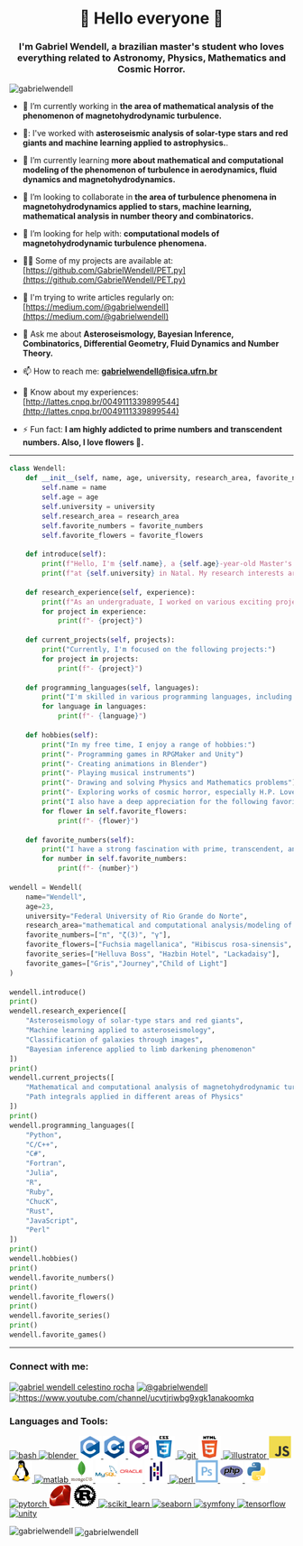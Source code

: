 <h1 align="center"> 🌸 Hello everyone 👋 </h1>
<h3 align="center"> I'm Gabriel Wendell, a brazilian master's student who loves everything related to Astronomy, Physics, Mathematics and Cosmic Horror. </h3>

<p align="left"> <img src="https://komarev.com/ghpvc/?username=gabrielwendell&label=Profile%20views&color=0e75b6&style=flat" alt="gabrielwendell" /> </p>

- 🔭 I’m currently working in **the area of mathematical analysis of the phenomenon of magnetohydrodynamic turbulence.**

- 📜: I've worked with **asteroseismic analysis of solar-type stars and red giants and machine learning applied to astrophysics.**.

- 🌱 I’m currently learning **more about mathematical and computational modeling of the phenomenon of turbulence in aerodynamics, fluid dynamics and magnetohydrodynamics.**

- 👯 I’m looking to collaborate in **the area of turbulence phenomena in magnetohydrodynamics applied to stars, machine learning, mathematical analysis in number theory and combinatorics.**

- 🤝 I’m looking for help with: **computational models of magnetohydrodynamic turbulence phenomena.**

- 👨‍💻 Some of my projects are available at: [https://github.com/GabrielWendell/PET.py](https://github.com/GabrielWendell/PET.py)

- 📝 I'm trying to write articles regularly on: [https://medium.com/@gabrielwendell](https://medium.com/@gabrielwendell)

- 💬 Ask me about **Asteroseismology, Bayesian Inference, Combinatorics, Differential Geometry, Fluid Dynamics and Number Theory.**

- 📫 How to reach me: [**gabrielwendell@fisica.ufrn.br**](mailto:gabrielwendell@fisica.ufrn.br)

- 📄 Know about my experiences: [http://lattes.cnpq.br/0049111339899544](http://lattes.cnpq.br/0049111339899544)

- ⚡ Fun fact: **I am highly addicted to prime numbers and transcendent numbers. Also, I love flowers 🌺.**

----

```Python
class Wendell:
    def __init__(self, name, age, university, research_area, favorite_numbers, favorite_flowers):
        self.name = name
        self.age = age
        self.university = university
        self.research_area = research_area
        self.favorite_numbers = favorite_numbers
        self.favorite_flowers = favorite_flowers

    def introduce(self):
        print(f"Hello, I'm {self.name}, a {self.age}-year-old Master's student in Physics")
        print(f"at {self.university} in Natal. My research interests are in the area of {self.research_area}.")

    def research_experience(self, experience):
        print(f"As an undergraduate, I worked on various exciting projects, including:")
        for project in experience:
            print(f"- {project}")

    def current_projects(self, projects):
        print("Currently, I'm focused on the following projects:")
        for project in projects:
            print(f"- {project}")

    def programming_languages(self, languages):
        print("I'm skilled in various programming languages, including:")
        for language in languages:
            print(f"- {language}")

    def hobbies(self):
        print("In my free time, I enjoy a range of hobbies:")
        print("- Programming games in RPGMaker and Unity")
        print("- Creating animations in Blender")
        print("- Playing musical instruments")
        print("- Drawing and solving Physics and Mathematics problems")
        print("- Exploring works of cosmic horror, especially H.P. Lovecraft's books")
        print("I also have a deep appreciation for the following favorite flowers:")
        for flower in self.favorite_flowers:
            print(f"- {flower}")

    def favorite_numbers(self):
        print("I have a strong fascination with prime, transcendent, and irrational numbers. Some of my favorites include:")
        for number in self.favorite_numbers:
            print(f"- {number}")

wendell = Wendell(
    name="Wendell",
    age=23,
    university="Federal University of Rio Grande do Norte",
    research_area="mathematical and computational analysis/modeling of magnetohydrodynamic turbulence and path integrals in Physics",
    favorite_numbers=["π", "ζ(3)", "γ"],
    favorite_flowers=["Fuchsia magellanica", "Hibiscus rosa-sinensis", "Camellia japonica", "Lilium longiflorum", "Prunus serrulata"],
    favorite_series=["Helluva Boss", "Hazbin Hotel", "Lackadaisy"],
    favorite_games=["Gris","Journey","Child of Light"]
)

wendell.introduce()
print()
wendell.research_experience([
    "Asteroseismology of solar-type stars and red giants",
    "Machine learning applied to asteroseismology",
    "Classification of galaxies through images",
    "Bayesian inference applied to limb darkening phenomenon"
])
print()
wendell.current_projects([
    "Mathematical and computational analysis of magnetohydrodynamic turbulence",
    "Path integrals applied in different areas of Physics"
])
print()
wendell.programming_languages([
    "Python",
    "C/C++",
    "C#",
    "Fortran",
    "Julia",
    "R",
    "Ruby",
    "ChucK",
    "Rust",
    "JavaScript",
    "Perl"
])
print()
wendell.hobbies()
print()
wendell.favorite_numbers()
print()
wendell.favorite_flowers()
print()
wendell.favorite_series()
print()
wendell.favorite_games()
```

-----

<h3 align="left">Connect with me:</h3>
<p align="left">
<a href="https://www.linkedin.com/in/gabriel-wendell-celestino-rocha-6507981b2/" target="blank"><img align="center" src="https://raw.githubusercontent.com/rahuldkjain/github-profile-readme-generator/master/src/images/icons/Social/linked-in-alt.svg" alt="gabriel wendell celestino rocha" height="30" width="40" /></a>
<a href="https://medium.com/@gabrielwendell" target="blank"><img align="center" src="https://raw.githubusercontent.com/rahuldkjain/github-profile-readme-generator/master/src/images/icons/Social/medium.svg" alt="@gabrielwendell" height="30" width="40" /></a>
<a href="https://www.youtube.com/@gabrielwendell2813" target="blank"><img align="center" src="https://raw.githubusercontent.com/rahuldkjain/github-profile-readme-generator/master/src/images/icons/Social/youtube.svg" alt="https://www.youtube.com/channel/ucvtjriwbg9xgk1anakoomkq" height="30" width="40" /></a>
</p>

<h3 align="left">Languages and Tools:</h3>
<p align="left"> <a href="https://www.gnu.org/software/bash/" target="_blank" rel="noreferrer"> <img src="https://www.vectorlogo.zone/logos/gnu_bash/gnu_bash-icon.svg" alt="bash" width="40" height="40"/> </a> <a href="https://www.blender.org/" target="_blank" rel="noreferrer"> <img src="https://download.blender.org/branding/community/blender_community_badge_white.svg" alt="blender" width="40" height="40"/> </a> <a href="https://www.cprogramming.com/" target="_blank" rel="noreferrer"> <img src="https://raw.githubusercontent.com/devicons/devicon/master/icons/c/c-original.svg" alt="c" width="40" height="40"/> </a> <a href="https://www.w3schools.com/cpp/" target="_blank" rel="noreferrer"> <img src="https://raw.githubusercontent.com/devicons/devicon/master/icons/cplusplus/cplusplus-original.svg" alt="cplusplus" width="40" height="40"/> </a> <a href="https://www.w3schools.com/cs/" target="_blank" rel="noreferrer"> <img src="https://raw.githubusercontent.com/devicons/devicon/master/icons/csharp/csharp-original.svg" alt="csharp" width="40" height="40"/> </a> <a href="https://www.w3schools.com/css/" target="_blank" rel="noreferrer"> <img src="https://raw.githubusercontent.com/devicons/devicon/master/icons/css3/css3-original-wordmark.svg" alt="css3" width="40" height="40"/> </a> <a href="https://git-scm.com/" target="_blank" rel="noreferrer"> <img src="https://www.vectorlogo.zone/logos/git-scm/git-scm-icon.svg" alt="git" width="40" height="40"/> </a> <a href="https://www.w3.org/html/" target="_blank" rel="noreferrer"> <img src="https://raw.githubusercontent.com/devicons/devicon/master/icons/html5/html5-original-wordmark.svg" alt="html5" width="40" height="40"/> </a> <a href="https://www.adobe.com/in/products/illustrator.html" target="_blank" rel="noreferrer"> <img src="https://www.vectorlogo.zone/logos/adobe_illustrator/adobe_illustrator-icon.svg" alt="illustrator" width="40" height="40"/> </a> <a href="https://developer.mozilla.org/en-US/docs/Web/JavaScript" target="_blank" rel="noreferrer"> <img src="https://raw.githubusercontent.com/devicons/devicon/master/icons/javascript/javascript-original.svg" alt="javascript" width="40" height="40"/> </a> <a href="https://www.linux.org/" target="_blank" rel="noreferrer"> <img src="https://raw.githubusercontent.com/devicons/devicon/master/icons/linux/linux-original.svg" alt="linux" width="40" height="40"/> </a> <a href="https://www.mathworks.com/" target="_blank" rel="noreferrer"> <img src="https://upload.wikimedia.org/wikipedia/commons/2/21/Matlab_Logo.png" alt="matlab" width="40" height="40"/> </a> <a href="https://www.mongodb.com/" target="_blank" rel="noreferrer"> <img src="https://raw.githubusercontent.com/devicons/devicon/master/icons/mongodb/mongodb-original-wordmark.svg" alt="mongodb" width="40" height="40"/> </a> <a href="https://www.mysql.com/" target="_blank" rel="noreferrer"> <img src="https://raw.githubusercontent.com/devicons/devicon/master/icons/mysql/mysql-original-wordmark.svg" alt="mysql" width="40" height="40"/> </a> <a href="https://www.oracle.com/" target="_blank" rel="noreferrer"> <img src="https://raw.githubusercontent.com/devicons/devicon/master/icons/oracle/oracle-original.svg" alt="oracle" width="40" height="40"/> </a> <a href="https://pandas.pydata.org/" target="_blank" rel="noreferrer"> <img src="https://raw.githubusercontent.com/devicons/devicon/2ae2a900d2f041da66e950e4d48052658d850630/icons/pandas/pandas-original.svg" alt="pandas" width="40" height="40"/> </a> <a href="https://www.perl.org/" target="_blank" rel="noreferrer"> <img src="https://api.iconify.design/logos-perl.svg" alt="perl" width="40" height="40"/> </a> <a href="https://www.photoshop.com/en" target="_blank" rel="noreferrer"> <img src="https://raw.githubusercontent.com/devicons/devicon/master/icons/photoshop/photoshop-line.svg" alt="photoshop" width="40" height="40"/> </a> <a href="https://www.php.net" target="_blank" rel="noreferrer"> <img src="https://raw.githubusercontent.com/devicons/devicon/master/icons/php/php-original.svg" alt="php" width="40" height="40"/> </a> <a href="https://www.python.org" target="_blank" rel="noreferrer"> <img src="https://raw.githubusercontent.com/devicons/devicon/master/icons/python/python-original.svg" alt="python" width="40" height="40"/> </a> <a href="https://pytorch.org/" target="_blank" rel="noreferrer"> <img src="https://www.vectorlogo.zone/logos/pytorch/pytorch-icon.svg" alt="pytorch" width="40" height="40"/> </a> <a href="https://www.ruby-lang.org/en/" target="_blank" rel="noreferrer"> <img src="https://raw.githubusercontent.com/devicons/devicon/master/icons/ruby/ruby-original.svg" alt="ruby" width="40" height="40"/> </a> <a href="https://www.rust-lang.org" target="_blank" rel="noreferrer"> <img src="https://raw.githubusercontent.com/devicons/devicon/master/icons/rust/rust-plain.svg" alt="rust" width="40" height="40"/> </a> <a href="https://scikit-learn.org/" target="_blank" rel="noreferrer"> <img src="https://upload.wikimedia.org/wikipedia/commons/0/05/Scikit_learn_logo_small.svg" alt="scikit_learn" width="40" height="40"/> </a> <a href="https://seaborn.pydata.org/" target="_blank" rel="noreferrer"> <img src="https://seaborn.pydata.org/_images/logo-mark-lightbg.svg" alt="seaborn" width="40" height="40"/> </a> <a href="https://symfony.com" target="_blank" rel="noreferrer"> <img src="https://symfony.com/logos/symfony_black_03.svg" alt="symfony" width="40" height="40"/> </a> <a href="https://www.tensorflow.org" target="_blank" rel="noreferrer"> <img src="https://www.vectorlogo.zone/logos/tensorflow/tensorflow-icon.svg" alt="tensorflow" width="40" height="40"/> </a> <a href="https://unity.com/" target="_blank" rel="noreferrer"> <img src="https://www.vectorlogo.zone/logos/unity3d/unity3d-icon.svg" alt="unity" width="40" height="40"/> </a> </p>

<p><img align="left" src="https://github-readme-stats.vercel.app/api/top-langs?username=gabrielwendell&show_icons=true&locale=en&layout=compact" alt="gabrielwendell" /></p>

<p>&nbsp;<img align="center" src="https://github-readme-stats.vercel.app/api?username=gabrielwendell&show_icons=true&locale=en" alt="gabrielwendell" /></p>
